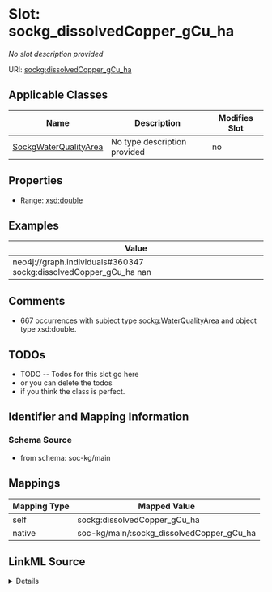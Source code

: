 

# Slot: sockg_dissolvedCopper_gCu_ha


_No slot description provided_





URI: [sockg:dissolvedCopper_gCu_ha](http://www.semanticweb.org/sockg/ontologies/2024/0/soil-carbon-ontology/dissolvedCopper_gCu_ha)



<!-- no inheritance hierarchy -->





## Applicable Classes

| Name | Description | Modifies Slot |
| --- | --- | --- |
| [SockgWaterQualityArea](../classes/SockgWaterQualityArea.md) | No type description provided |  no  |







## Properties

* Range: [xsd:double](http://www.w3.org/2001/XMLSchema#double)






## Examples

| Value |
| --- |
| neo4j://graph.individuals#360347 sockg:dissolvedCopper_gCu_ha nan |

## Comments

* 667 occurrences with subject type sockg:WaterQualityArea and object type xsd:double.

## TODOs

* TODO -- Todos for this slot go here
* or you can delete the todos
* if you think the class is perfect.

## Identifier and Mapping Information







### Schema Source


* from schema: soc-kg/main




## Mappings

| Mapping Type | Mapped Value |
| ---  | ---  |
| self | sockg:dissolvedCopper_gCu_ha |
| native | soc-kg/main/:sockg_dissolvedCopper_gCu_ha |




## LinkML Source

<details>
```yaml
name: sockg_dissolvedCopper_gCu_ha
description: No slot description provided
todos:
- TODO -- Todos for this slot go here
- or you can delete the todos
- if you think the class is perfect.
comments:
- 667 occurrences with subject type sockg:WaterQualityArea and object type xsd:double.
examples:
- value: neo4j://graph.individuals#360347 sockg:dissolvedCopper_gCu_ha nan
from_schema: soc-kg/main
rank: 1000
slot_uri: sockg:dissolvedCopper_gCu_ha
alias: sockg_dissolvedCopper_gCu_ha
domain_of:
- sockg_WaterQualityArea
range: double

```
</details>